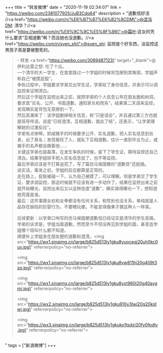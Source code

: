 +++
title = "转发微博"
date = "2020-11-19 02:34:07"
link = "https://weibo.com/2381077925/JuB3Cdo64"
description = "道歉信好活 //<a href=\"https://weibo.com/n/%E6%B7%B7%E6%B2%8CDM\">@混沌DM</a>: 清华？//<a href=\"https://weibo.com/n/%E9%9C%9C%E5%8F%B6\">@霜叶</a>:这女的凭什么要求“互相道歉”啊？而且她也没道歉。//<a href=\"https://weibo.com/n/sven_shi\">@sven_shi</a>: 监控是个好东西，没监控这男孩子真是要被整死的。<br><blockquote> - 转发 <a href=\"https://weibo.com/3089487123\" target=\"_blank\">@伊利达雷之怒</a>: 吃了个瓜。<br>一个清华的大一学生，在食堂路过一个学姐的时候背包擦到其臀部。学姐声称自己“被摸屁股”。<br>争执过程中，学姐要求学弟交出学生证，学弟给了身份信息，并表示可以调监控来证明清白。<br>然后这个学姐在监控出来之前，就把学弟的个人信息公布在朋友圈和树洞，要求其“实名、公开、书面道歉，通知家长和院系”，结果第二天调来监控，发现确实是背包无意擦到一下。<br>然后高潮来了：该学姐删掉相关信息，称“只是误会”，并且通过第三方也就是班导传话，说是“已经澄清，互相道歉，就此了结”。还表示，“让学弟理解她的过激反应”。<br>学弟有点惨啊，抓咸猪手的时候要求公开、实名道歉，把人实名信息到处发，出了臭名；发现冤枉了人，就私下互相道歉。估计一直到毕业为止，咸猪手的名声都会跟着他......<br>关键这学弟也是磊落，在发生争执的时候，留下了学生证，期待监控还自己清白。结果学姐转手把人实名信息挂了，也不等监控。<br>最后学弟应该是不打算追究了，写了篇仿马保国梗的“道歉信”还挺搞。<br>说实话，事发之初，学姐的反应都算是正常的。<br>走在路上，屁股被碰一下，认为自己被摸了，可以理解。但是学弟交了学生证，要求调监控，那这时候就不应该有进一步动作了。结果在监控出来之前就开始曝光，监控出来后又以这种态度“道歉”，确实值得曝光一下，想知道她究竟是谁。<br>最后：这件事跟女权和女拳都没有任何关系，和性别也没关系，单纯就是人品存在缺陷的巨婴行为，不要瞎玩梗。不能变得像果子狸这种人一样臭。<br><br>后续更新：以学弟口吻写的仿马保国梗道歉信已经证实是清华的学生恶搞。学弟的诉求是，学姐当面道歉。然而至今不但没再见到学姐的面，甚至连学姐哪个班叫什么都不知道。<br>顺便补上学姐发在朋友圈的道歉和澄清。<img src=\"https://wx1.sinaimg.cn/large/b825d513ly1gku8yuoceqj20uh0kc0uv.jpg\" referrerpolicy=\"no-referrer\"><br><br><img src=\"https://wx1.sinaimg.cn/large/b825d513ly1gku8yw811hj20g409t3zq.jpg\" referrerpolicy=\"no-referrer\"><br><br><img src=\"https://wx1.sinaimg.cn/large/b825d513ly1gku8yxt960j20g40aygmi.jpg\" referrerpolicy=\"no-referrer\"><br><br><img src=\"https://wx2.sinaimg.cn/large/b825d513ly1gku910y3lwj20g20kidwj.jpg\" referrerpolicy=\"no-referrer\"><br><br><img src=\"https://wx3.sinaimg.cn/large/b825d513ly1gkuko1tsdzj20fy0fpdlv.jpg\" referrerpolicy=\"no-referrer\"><br><br></blockquote>"
tags = ["新浪微博"]
+++
